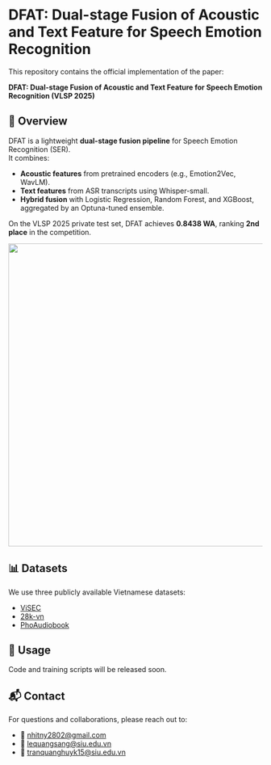# DFAT: Dual-stage Fusion of Acoustic and Text Feature for Speech Emotion Recognition

This repository contains the official implementation of the paper:

**DFAT: Dual-stage Fusion of Acoustic and Text Feature for Speech Emotion Recognition (VLSP 2025)**

## 📌 Overview
DFAT is a lightweight **dual-stage fusion pipeline** for Speech Emotion Recognition (SER).  
It combines:
- **Acoustic features** from pretrained encoders (e.g., Emotion2Vec, WavLM).  
- **Text features** from ASR transcripts using Whisper-small.  
- **Hybrid fusion** with Logistic Regression, Random Forest, and XGBoost, aggregated by an Optuna-tuned ensemble.  

On the VLSP 2025 private test set, DFAT achieves **0.8438 WA**, ranking **2nd place** in the competition.

<p align="center">
  <img src="images/Pipeline_final.png" width="600"/>
</p>

## 📊 Datasets
We use three publicly available Vietnamese datasets:
- [ViSEC](https://huggingface.co/datasets/hustep-lab/ViSEC)  
- [28k-vn](https://huggingface.co/datasets/natmin322/28k_vietnamese_voice_augmented_of_VigBigData)  
- [PhoAudiobook](https://huggingface.co/datasets/thivux/phoaudiobook)  

## 🚀 Usage
Code and training scripts will be released soon.  

## 📬 Contact
For questions and collaborations, please reach out to:  
- 📧 nhitny2802@gmail.com  
- 📧 lequangsang@siu.edu.vn  
- 📧 tranquanghuyk15@siu.edu.vn  

